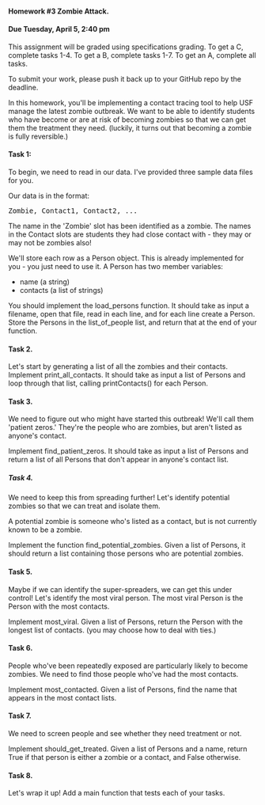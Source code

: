 #### Homework #3 Zombie Attack.

#### Due Tuesday, April 5, 2:40 pm

This assignment will be graded using specifications grading.
To get a C, complete tasks 1-4. To get a B, complete tasks 1-7. To get an A, complete all tasks.

To submit your work, please push it back up to your GitHub repo by the deadline. 

In this homework, you'll be implementing a contact tracing tool to help USF manage the latest zombie outbreak. We want to be able to identify students who have become or are at risk of becoming zombies so that we can get them the treatment they need. (luckily, it turns out that becoming a zombie is fully reversible.)


#### Task 1: 
To begin, we need to read in our data. I've provided three sample data files for you.

Our data is in the format:
<pre>
Zombie, Contact1, Contact2, ...
</pre>
The name in the 'Zombie' slot has been identified as a zombie. The names in the Contact slots are students they had close contact with - they may or may not be zombies also!

We'll store each row as a Person object. This is already implemented for you - you just need to use it. A Person has two member variables:
- name (a string)
- contacts (a list of strings)

You should implement the load_persons function. It should take as input a filename, open that file, read in each line, and for each line create a Person.
Store the Persons in the list_of_people list, and return that at the end of your function.


#### Task 2. 
Let's start by generating a list of all the zombies and their contacts. Implement print_all_contacts. 
It should take as input a list of Persons and loop through that list, calling printContacts() for each Person.

#### Task 3. 
We need to figure out who might have started this outbreak! We'll call them 'patient zeros.' They're the people who are zombies, but aren't listed as anyone's contact.

Implement find_patient_zeros. It should take as input a list of Persons and return a list of all Persons that don't appear in anyone's contact list.

##### Task 4. 
We need to keep this from spreading further! Let's identify potential zombies so that we can treat and isolate them.

A potential zombie is someone who's listed as a contact, but is not currently known to be a zombie.

Implement the function find_potential_zombies. Given a list of Persons, it should return a list containing those persons who are potential zombies.

#### Task 5. 
Maybe if we can identify the super-spreaders, we can get this under control! Let's identify the most viral person.
The most viral Person is the Person with the most contacts. 

Implement most_viral. Given a list of Persons, return the Person with the longest list of contacts. (you may choose how to deal with ties.)

#### Task 6. 

People who've been repeatedly exposed are particularly likely to become zombies. We need to find those people who've had the most contacts.

Implement most_contacted. Given a list of Persons, find the name that appears in the most contact lists.

#### Task 7. 
We need to screen people and see whether they need treatment or not.

Implement should_get_treated. Given a list of Persons and a name, return True if that person is either a zombie or a contact,
and False otherwise.

#### Task 8. 
Let's wrap it up! Add a main function that tests each of your tasks.